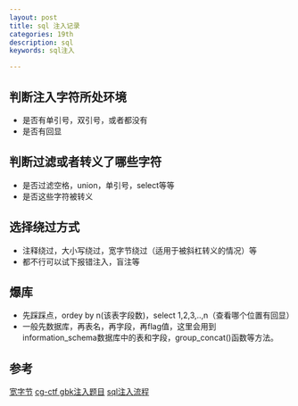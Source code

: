 ```yaml
---
layout: post
title: sql 注入记录
categories: 19th
description: sql
keywords: sql注入

---
```


## 判断注入字符所处环境

- 是否有单引号，双引号，或者都没有
- 是否有回显

## 判断过滤或者转义了哪些字符

- 是否过滤空格，union，单引号，select等等
- 是否这些字符被转义

## 选择绕过方式

- 注释绕过，大小写绕过，宽字节绕过（适用于被斜杠转义的情况）等
- 都不行可以试下报错注入，盲注等

## 爆库

- 先踩踩点，ordey by n(该表字段数)，select 1,2,3,..,n（查看哪个位置有回显）
- 一般先数据库，再表名，再字段，再flag值，这里会用到information_schema数据库中的表和字段，group_concat()函数等方法。

## 参考

[宽字节](https://lyiang.wordpress.com/2015/06/09/sql%E6%B3%A8%E5%85%A5%EF%BC%9A%E5%AE%BD%E5%AD%97%E8%8A%82%E6%B3%A8%E5%85%A5%EF%BC%88gbk%E5%8F%8C%E5%AD%97%E8%8A%82%E7%BB%95%E8%BF%87%EF%BC%89/)
[cg-ctf gbk注入题目](https://www.jianshu.com/p/ff4b7a42aa9d)
[sql注入流程](https://blog.csdn.net/arbitraty/article/details/80202040)


